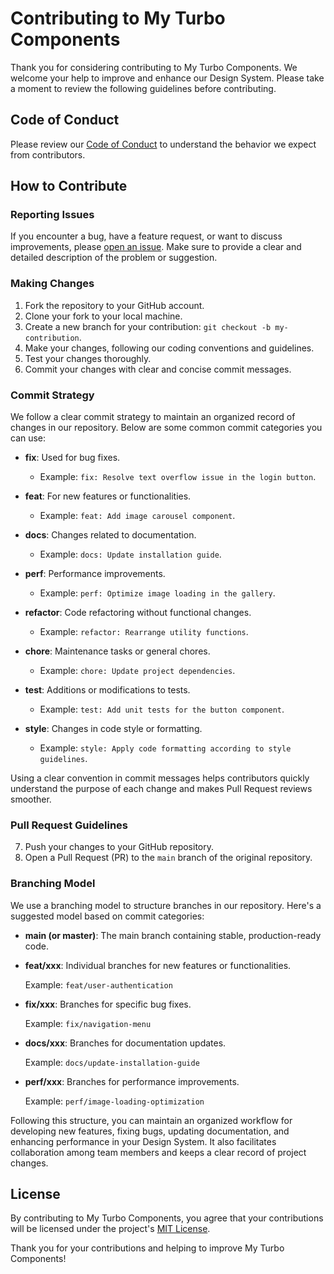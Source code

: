 # Contributing to My Turbo Components

Thank you for considering contributing to My Turbo Components. We welcome your help to improve and enhance our Design System. Please take a moment to review the following guidelines before contributing.

## Code of Conduct

Please review our [Code of Conduct](CODE_OF_CONDUCT.md) to understand the behavior we expect from contributors.

## How to Contribute

### Reporting Issues

If you encounter a bug, have a feature request, or want to discuss improvements, please [open an issue](https://github.com/denismend/my-turbo-components/issues). Make sure to provide a clear and detailed description of the problem or suggestion.

### Making Changes

1. Fork the repository to your GitHub account.
2. Clone your fork to your local machine.
3. Create a new branch for your contribution: `git checkout -b my-contribution`.
4. Make your changes, following our coding conventions and guidelines.
5. Test your changes thoroughly.
6. Commit your changes with clear and concise commit messages.

### Commit Strategy

We follow a clear commit strategy to maintain an organized record of changes in our repository. Below are some common commit categories you can use:

- **fix**: Used for bug fixes.
   - Example: `fix: Resolve text overflow issue in the login button`.

- **feat**: For new features or functionalities.
   - Example: `feat: Add image carousel component`.

- **docs**: Changes related to documentation.
   - Example: `docs: Update installation guide`.

- **perf**: Performance improvements.
   - Example: `perf: Optimize image loading in the gallery`.

- **refactor**: Code refactoring without functional changes.
   - Example: `refactor: Rearrange utility functions`.

- **chore**: Maintenance tasks or general chores.
   - Example: `chore: Update project dependencies`.

- **test**: Additions or modifications to tests.
   - Example: `test: Add unit tests for the button component`.

- **style**: Changes in code style or formatting.
   - Example: `style: Apply code formatting according to style guidelines`.

Using a clear convention in commit messages helps contributors quickly understand the purpose of each change and makes Pull Request reviews smoother.

### Pull Request Guidelines

7. Push your changes to your GitHub repository.
8. Open a Pull Request (PR) to the `main` branch of the original repository.

### Branching Model

We use a branching model to structure branches in our repository. Here's a suggested model based on commit categories:

- **main (or master)**: The main branch containing stable, production-ready code.

- **feat/xxx**: Individual branches for new features or functionalities. 

  Example: `feat/user-authentication`

- **fix/xxx**: Branches for specific bug fixes.

  Example: `fix/navigation-menu`

- **docs/xxx**: Branches for documentation updates.

  Example: `docs/update-installation-guide`

- **perf/xxx**: Branches for performance improvements.

  Example: `perf/image-loading-optimization`

Following this structure, you can maintain an organized workflow for developing new features, fixing bugs, updating documentation, and enhancing performance in your Design System. It also facilitates collaboration among team members and keeps a clear record of project changes.

## License

By contributing to My Turbo Components, you agree that your contributions will be licensed under the project's [MIT License](LICENSE).

Thank you for your contributions and helping to improve My Turbo Components!
